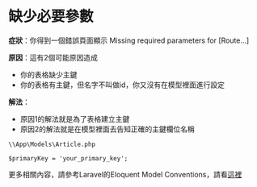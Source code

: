 # 缺少必要參數

**症狀**：你得到一個錯誤頁面顯示 Missing required parameters for \[Route...\]

**原因**：這有2個可能原因造成

* 你的表格缺少主鍵
* 你的表格有主鍵，但名字不叫做id，你又沒有在模型裡面進行設定

**解法**：

* 原因1的解法就是為了表格建立主鍵
* 原因2的解法就是在模型裡面去告知正確的主鍵欄位名稱

```text
\\App\Models\Article.php

$primaryKey = 'your_primary_key';
```

更多相關內容，請參考Laravel的Eloquent Model Conventions，請看[這裡](https://laravel.com/docs/8.x/eloquent#primary-keys)

